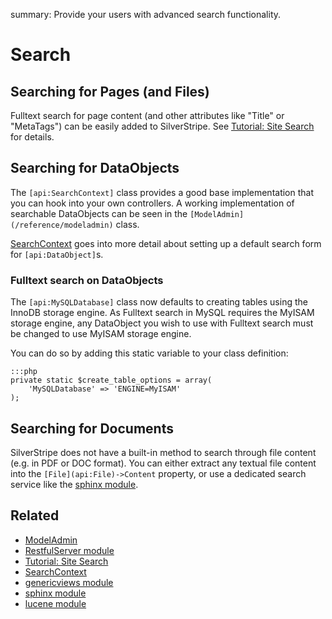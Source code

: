 summary: Provide your users with advanced search functionality.

# Search

## Searching for Pages (and Files)

Fulltext search for page content (and other attributes like "Title" or "MetaTags") can be easily added to SilverStripe.
See [Tutorial: Site Search](/tutorials/4-site-search) for details.

## Searching for DataObjects

The `[api:SearchContext]` class provides a good base implementation that you can hook into your own controllers.
A working implementation of searchable DataObjects can be seen in the `[ModelAdmin](/reference/modeladmin)` class.

[SearchContext](/reference/searchcontext) goes into more detail about setting up a default search form for `[api:DataObject]`s.

### Fulltext search on DataObjects

The `[api:MySQLDatabase]` class now defaults to creating tables using the InnoDB storage engine. As Fulltext search in MySQL
requires the MyISAM storage engine, any DataObject you wish to use with Fulltext search must be changed to use MyISAM storage
engine.

You can do so by adding this static variable to your class definition:

	:::php
	private static $create_table_options = array(
		'MySQLDatabase' => 'ENGINE=MyISAM'
	);

## Searching for Documents

SilverStripe does not have a built-in method to search through file content (e.g. in PDF or DOC format).
You can either extract any textual file content into the `[File](api:File)->Content` property, or use a
dedicated search service like the [sphinx module](http://silverstripe.org/sphinx-module).

## Related

*  [ModelAdmin](/reference/modeladmin)
*  [RestfulServer module](https://github.com/silverstripe/silverstripe-restfulserver)
*  [Tutorial: Site Search](/tutorials/4-site-search)
*  [SearchContext](/reference/searchcontext)
*  [genericviews module](http://silverstripe.org/generic-views-module)
*  [sphinx module](http://silverstripe.org/sphinx-module)
*  [lucene module](http://silverstripe.org/lucene-module)